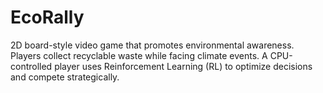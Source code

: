 # EcoRally
2D board-style video game that promotes environmental awareness. Players collect recyclable waste while facing climate events. A CPU-controlled player uses Reinforcement Learning (RL) to optimize decisions and compete strategically.
